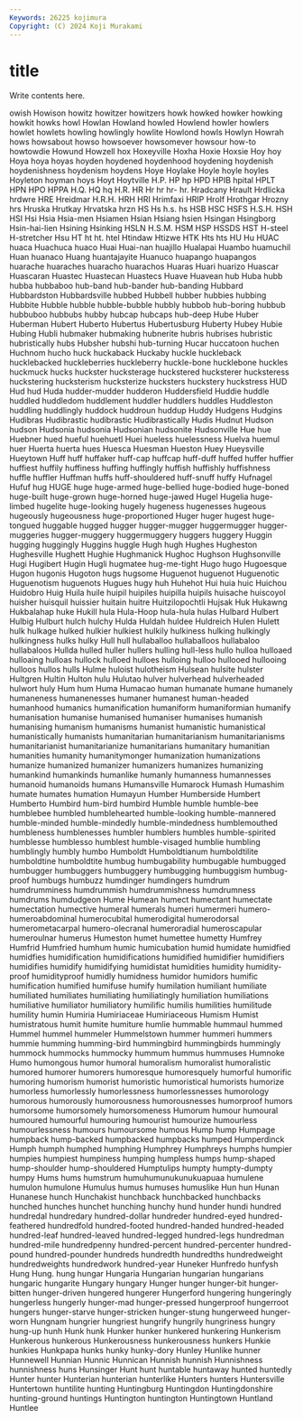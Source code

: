 ```yaml
---
Keywords: 26225 kojimura
Copyright: (C) 2024 Koji Murakami
---
```


# title

Write contents here.



owish Howison
howitz howitzer howitzers howk howked howker howking howkit howks howl
Howlan Howland howled Howlend howler howlers howlet howlets howling howlingly
howlite Howlond howls Howlyn Howrah hows howsabout howso howsoever howsomever
howsour how-to howtowdie Howund Howzell hox Hoxeyville Hoxha Hoxie Hoxsie
Hoy hoy Hoya hoya hoyas hoyden hoydened hoydenhood hoydening hoydenish
hoydenishness hoydenism hoydens Hoye Hoylake Hoyle hoyle hoyles Hoyleton hoyman
hoys Hoyt Hoytville H.P. HP hp HPD HPIB hpital HPLT
HPN HPO HPPA H.Q. HQ hq H.R. HR Hr hr
hr- hr. Hradcany Hrault Hrdlicka hrdwre HRE Hreidmar H.R.H. HRH
HRI Hrimfaxi HRIP Hrolf Hrothgar Hrozny hrs Hruska Hrutkay Hrvatska
hrzn HS Hs h.s. hs HSB HSC HSFS H.S.H. HSH
HSI Hsi Hsia Hsia-men Hsiamen Hsian Hsiang hsien Hsingan Hsingborg
Hsin-hai-lien Hsining Hsinking HSLN H.S.M. HSM HSP HSSDS HST H-steel
H-stretcher Hsu HT ht ht. htel Htindaw Htizwe HTK Hts
hts HU Hu HUAC huaca Huachuca huaco Huai Huai-nan huajillo
Hualapai Huambo huamuchil Huan huanaco Huang huantajayite Huanuco huapango huapangos
huarache huaraches huaracho huarachos Huaras Huari huarizo Huascar Huascaran Huastec
Huastecan Huastecs Huave Huavean hub Huba hubb hubba hubbaboo hub-band
hub-bander hub-banding Hubbard Hubbardston Hubbardsville hubbed Hubbell hubber hubbies hubbing
Hubbite Hubble hubble hubble-bubble hubbly hubbob hub-boring hubbub hubbuboo hubbubs
hubby hubcap hubcaps hub-deep Hube Huber Huberman Hubert Huberto Hubertus
Hubertusburg Huberty Hubey Hubie Hubing Hubli hubmaker hubmaking hubnerite hubris
hubrises hubristic hubristically hubs Hubsher hubshi hub-turning Hucar huccatoon huchen
Huchnom hucho huck huckaback Huckaby huckle huckleback hucklebacked huckleberries huckleberry
huckle-bone hucklebone huckles huckmuck hucks huckster hucksterage huckstered hucksterer hucksteress
huckstering hucksterism hucksterize hucksters huckstery huckstress HUD Hud hud Huda
hudder-mudder hudderon Huddersfield Huddie huddle huddled huddledom huddlement huddler huddlers
huddles Huddleston huddling huddlingly huddock huddroun huddup Huddy Hudgens Hudgins
Hudibras Hudibrastic hudibrastic Hudibrastically Hudis Hudnut Hudson hudson Hudsonia hudsonia
Hudsonian hudsonite Hudsonville Hue hue Huebner hued hueful huehuetl Huei
hueless huelessness Huelva huemul huer Huerta huerta hues Huesca Huesman
Hueston Huey Hueysville Hueytown Huff huff huffaker huff-cap huffcap huff-duff
huffed huffer huffier huffiest huffily huffiness huffing huffingly huffish huffishly
huffishness huffle huffler Huffman huffs huff-shouldered huff-snuff huffy Hufnagel Hufuf
hug HUGE huge huge-armed huge-bellied huge-bodied huge-boned huge-built huge-grown huge-horned
huge-jawed Hugel Hugelia huge-limbed hugelite huge-looking hugely hugeness hugenesses hugeous
hugeously hugeousness huge-proportioned Huger huger hugest huge-tongued huggable hugged hugger
hugger-mugger huggermugger hugger-muggeries hugger-muggery huggermuggery huggers huggery Huggin hugging huggingly
Huggins huggle Hugh hugh Hughes Hugheston Hughesville Hughett Hughie Hughmanick
Hughoc Hughson Hughsonville Hugi Hugibert Hugin Hugli hugmatee hug-me-tight Hugo
hugo Hugoesque Hugon hugonis Hugoton hugs hugsome Huguenot huguenot Huguenotic
Huguenotism huguenots Hugues hugy huh Huhehot Hui huia huic Huichou
Huidobro Huig Huila huile huipil huipiles huipilla huipils huisache huiscoyol
huisher huisquil huissier huitain huitre Huitzilopochtli Hujsak Huk Hukawng Hukbalahap
huke Hukill hula Hula-Hoop hula-hula hulas Hulbard Hulbert Hulbig Hulburt
hulch hulchy Hulda Huldah huldee Huldreich Hulen Hulett hulk hulkage
hulked hulkier hulkiest hulkily hulkiness hulking hulkingly hulkingness hulks hulky
Hull hull hullaballoo hullaballoos hullabaloo hullabaloos Hullda hulled huller hullers
hulling hull-less hullo hulloa hulloaed hulloaing hulloas hullock hulloed hulloes
hulloing hulloo hullooed hullooing hulloos hullos hulls Hulme huloist hulotheism
Hulsean hulsite hulster Hultgren Hultin Hulton hulu Hulutao hulver hulverhead
hulverheaded hulwort huly Hum hum Huma Humacao human humanate humane
humanely humaneness humanenesses humaner humanest human-headed humanhood humanics humanification humaniform
humaniformian humanify humanisation humanise humanised humaniser humanises humanish humanising humanism
humanisms humanist humanistic humanistical humanistically humanists humanitarian humanitarianism humanitarianisms humanitarianist
humanitarianize humanitarians humanitary humanitian humanities humanity humanitymonger humanization humanizations humanize
humanized humanizer humanizers humanizes humanizing humankind humankinds humanlike humanly humanness
humannesses humanoid humanoids humans Humansville Humarock Humash Humashim humate humates
humation Humayun Humber Humberside Humbert Humberto Humbird hum-bird humbird Humble
humble humble-bee humblebee humbled humblehearted humble-looking humble-mannered humble-minded humble-mindedly humble-mindedness
humblemouthed humbleness humblenesses humbler humblers humbles humble-spirited humblesse humblesso humblest
humble-visaged humblie humbling humblingly humbly humbo Humboldt Humboldtianum humboldtilite humboldtine
humboldtite humbug humbugability humbugable humbugged humbugger humbuggers humbuggery humbugging humbuggism
humbug-proof humbugs humbuzz humdinger humdingers humdrum humdrumminess humdrummish humdrummishness humdrumness
humdrums humdudgeon Hume Humean humect humectant humectate humectation humective humeral
humerals humeri humermeri humero- humeroabdominal humerocubital humerodigital humerodorsal humerometacarpal humero-olecranal
humeroradial humeroscapular humeroulnar humerus Humeston humet humettee humetty Humfrey Humfrid
Humfried humhum humic humicubation humid humidate humidfied humidfies humidification humidifications
humidified humidifier humidifiers humidifies humidify humidifying humidistat humidities humidity humidity-proof
humidityproof humidly humidness humidor humidors humific humification humified humifuse humify
humilation humiliant humiliate humiliated humiliates humiliating humiliatingly humiliation humiliations humiliative
humiliator humiliatory humilific humilis humilities humilitude humility humin Humiria Humiriaceae
Humiriaceous Humism Humist humistratous humit humite humiture humlie hummable hummaul
hummed Hummel hummel hummeler Hummelstown hummer hummeri hummers hummie humming
humming-bird hummingbird hummingbirds hummingly hummock hummocks hummocky hummum hummus hummuses
Humnoke Humo humongous humor humoral humoralism humoralist humoralistic humored humorer
humorers humoresque humoresquely humorful humorific humoring humorism humorist humoristic humoristical
humorists humorize humorless humorlessly humorlessness humorlessnesses humorology humorous humorously humorousness
humorousnesses humorproof humors humorsome humorsomely humorsomeness Humorum humour humoural humoured
humourful humouring humourist humourize humourless humourlessness humours humoursome humous Hump
hump Humpage humpback hump-backed humpbacked humpbacks humped Humperdinck Humph humph
humphed humphing Humphrey Humphreys humphs humpier humpies humpiest humpiness humping
humpless humps hump-shaped hump-shoulder hump-shouldered Humptulips humpty humpty-dumpty humpy Hums
hums humstrum humuhumunukunukuapuaa humulene humulon humulone Humulus humus humuses humuslike
Hun hun Hunan Hunanese hunch Hunchakist hunchback hunchbacked hunchbacks hunched
hunches hunchet hunching hunchy hund hunder hundi hundred hundredal hundredary
hundred-dollar hundreder hundred-eyed hundred-feathered hundredfold hundred-footed hundred-handed hundred-headed hundred-leaf hundred-leaved
hundred-legged hundred-legs hundredman hundred-mile hundredpenny hundred-percent hundred-percenter hundred-pound hundred-pounder hundreds
hundredth hundredths hundredweight hundredweights hundredwork hundred-year Huneker Hunfredo hunfysh Hung
Hung. hung hungar Hungaria Hungarian hungarian hungarians hungaric hungarite Hungary
hungary Hunger hunger hunger-bit hunger-bitten hunger-driven hungered hungerer Hungerford hungering
hungeringly hungerless hungerly hunger-mad hunger-pressed hungerproof hungerroot hungers hunger-starve hunger-stricken
hunger-stung hungerweed hunger-worn Hungnam hungrier hungriest hungrify hungrily hungriness hungry
hung-up hunh Hunk hunk Hunker hunker hunkered hunkering Hunkerism Hunkerous
hunkerous Hunkerousness hunkerousness hunkers Hunkie hunkies Hunkpapa hunks hunky hunky-dory
Hunley Hunlike hunner Hunnewell Hunnian Hunnic Hunnican Hunnish hunnish Hunnishness
hunnishness huns Hunsinger Hunt hunt huntable huntaway hunted huntedly Hunter
hunter Hunterian hunterian hunterlike Hunters hunters Huntersville Huntertown huntilite hunting
Huntingburg Huntingdon Huntingdonshire hunting-ground huntings Huntington huntington Huntingtown Huntland Huntlee
